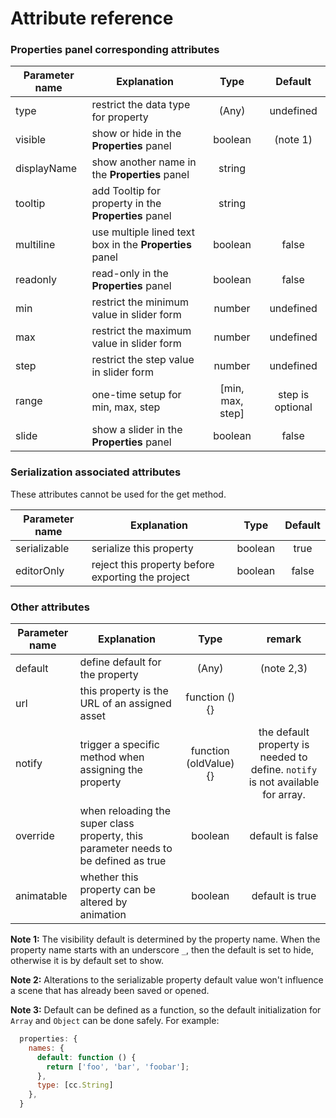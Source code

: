 # Attribute reference

### Properties panel corresponding attributes

Parameter name  | Explanation | Type | Default
--- | --- |:---:|:---:
type | restrict the data type for property | (Any) | undefined
visible | show or hide in the **Properties** panel| boolean | (note 1)
displayName | show another name in the **Properties** panel | string |
tooltip | add Tooltip for property in the **Properties** panel | string |
multiline | use multiple lined text box in the **Properties** panel | boolean | false
readonly | read-only in the **Properties** panel | boolean | false
min | restrict the minimum value in slider form | number | undefined |
max | restrict the maximum value in slider form | number | undefined |
step | restrict the step value in slider form | number | undefined |
range | one-time setup for min, max, step | [min, max, step] | step is optional
slide | show a slider in the **Properties** panel | boolean | false |

### Serialization associated attributes

These attributes cannot be used for the get method.

Parameter name  | Explanation | Type | Default
--- | --- |:---:|:---:
serializable | serialize this property | boolean | true
editorOnly | reject this property before exporting the project | boolean | false

### Other attributes

Parameter name  | Explanation | Type | remark
--- | --- |:---:|:---:
default | define default for the property | (Any) | (note 2,3)
url | this property is the URL of an assigned asset | function () {} |
notify | trigger a specific method when assigning the property | function (oldValue) {} | the default property is needed to define. `notify` is not available for array.
override | when reloading the super class property, this parameter needs to be defined as true | boolean | default is false
animatable | whether this property can be altered by animation | boolean | default is true

**Note 1:** The visibility default is determined by the property name. When the property name starts with an underscore `_`, then the default is set to hide, otherwise it is by default set to show.

**Note 2:** Alterations to the serializable property default value won't influence a scene that has already been saved or opened.

**Note 3:** Default can be defined as a function, so the default initialization for `Array` and `Object` can be done safely. For example:

```javascript
  properties: {
    names: {
      default: function () {
        return ['foo', 'bar', 'foobar'];
      },
      type: [cc.String]
    },
  }
```
